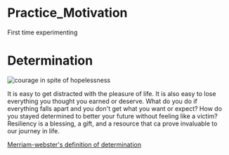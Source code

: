 # Practice_Motivation
First time experimenting

<body>
  <h1> Determination</h1>
  <img src="https://encrypted-tbn0.gstatic.com/images?q=tbn:ANd9GcQQArEyzfNHXzWFbWndYt8fZIsiEfEio4h3KOPeVjA4mDM-JXOA" alt="courage in spite of hopelessness">
    <p>It is easy to get distracted with the pleasure of life. It is also easy to lose everything you thought you earned or deserve. What do you do if everything falls apart and you don't get what you want or expect? How do you stayed determined to better your future without feeling like a victim? Resiliency is a blessing, a gift, and a resource that ca prove invaluable to our journey in life.</p>
  
<a href="https://www.merriam-webster.com/dictionary/determination" target="_blank"> Merriam-webster's definition of determination</a>  


</body>
